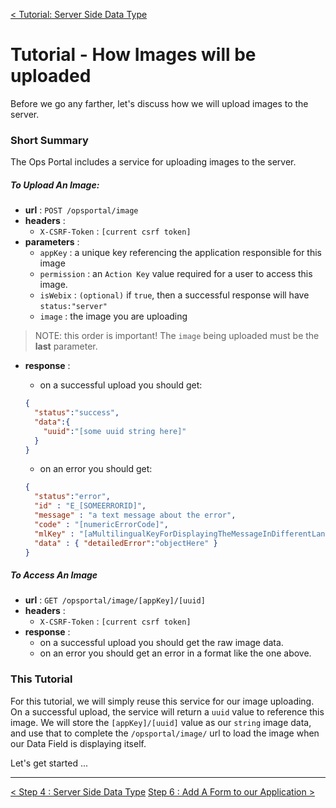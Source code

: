 [< Tutorial: Server Side Data Type](tutorial_step4.md)
# Tutorial - How Images will be uploaded
Before we go any farther, let's discuss how we will upload images to the server.


### Short Summary
The Ops Portal includes a service for uploading images to the server.

##### To Upload An Image:

- **url** : `POST /opsportal/image`
- **headers** : 
  - `X-CSRF-Token` : `[current csrf token]`
- **parameters** : 
  - `appKey` : a unique key referencing the application responsible for this image
  - `permission` : an `Action Key` value required for a user to access this image.
  - `isWebix` : `(optional)` if `true`, then a successful response will have `status:"server"`
  - `image` : the image you are uploading

>NOTE: this order is important!  The `image` being uploaded must be the **last** parameter.

- **response** :
  - on a successful upload you should get:
  ```json
  {
    "status":"success",
    "data":{
      "uuid":"[some uuid string here]"
    }
  }
  ```

  - on an error you should get:
  ```json
  {
    "status":"error",
    "id" : "E_[SOMEERRORID]",
    "message" : "a text message about the error",
    "code" : "[numericErrorCode]",
    "mlKey" : "[aMultilingualKeyForDisplayingTheMessageInDifferentLanguages]",
    "data" : { "detailedError":"objectHere" }
  }
  ```


##### To Access An Image


- **url** : `GET /opsportal/image/[appKey]/[uuid]`
- **headers** : 
  - `X-CSRF-Token` : `[current csrf token]`
- **response** :
  - on a successful upload you should get the raw image data.
  - on an error you should get an error in a format like the one above.


### This Tutorial
For this tutorial, we will simply reuse this service for our image uploading.  On a successful upload, the service will return a `uuid` value to reference this image.  We will store the `[appKey]/[uuid]` value as our `string` image data, and use that to complete the `/opsportal/image/` url to load the image when our Data Field is displaying itself.

Let's get started ... 


---
[< Step 4 : Server Side Data Type](tutorial_step4.md)
[Step 6 : Add A Form to our Application >](tutorial_step6.md) 